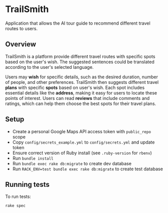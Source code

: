 # TrailSmith
Application that allows the AI tour guide to recommend different travel routes to users.

## Overview
TrailSmith is a platform provide different travel routes with specific spots based on the user's wish. The suggested sentences could be translated according to the user's selected language.

Users may **wish** for specific details, such as the desired duration, number of people, and other preferences. TrailSmith then suggests different travel **plans** with specific **spots** based on user's wish. Each spot includes essential details like the **address**, making it easy for users to locate these points of interest. Users can read **reviews** that include comments and ratings, which can help them choose the best spots for their travel plans.

## Setup

- Create a personal Google Maps API access token with `public_repo` scope
- Copy `config/secrets_example.yml` to `config/secrets.yml` and update token
- Ensure correct version of Ruby install (see `.ruby-version` for `rbenv`)
- Run `bundle install`
- Run `bundle exec rake db:migrate` to create dev database
- Run `RACK_ENV=test bundle exec rake db:migrate` to create test database

## Running tests

To run tests:

```shell
rake spec
```
